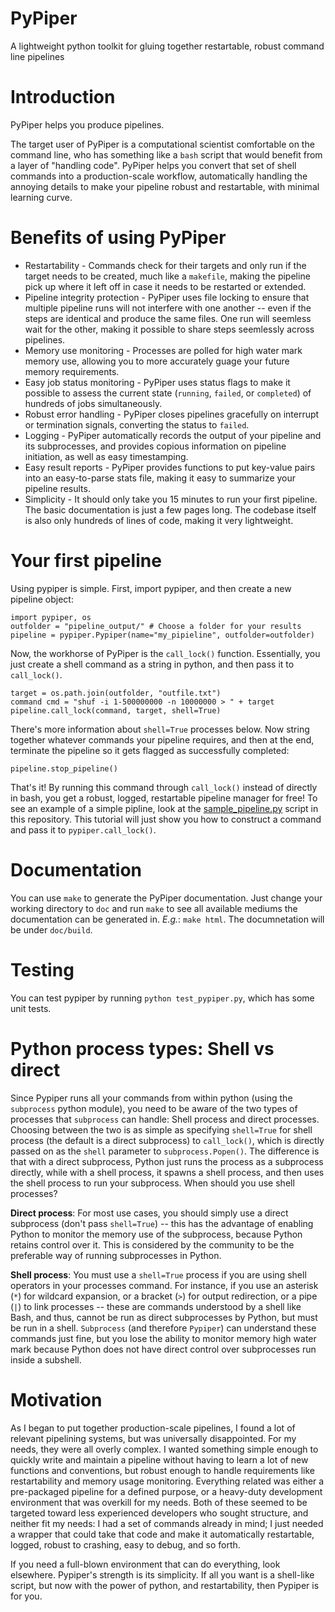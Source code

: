 # PyPiper
A lightweight python toolkit for gluing together restartable, robust command line pipelines

# Introduction

PyPiper helps you produce pipelines.

The target user of PyPiper is a computational scientist comfortable on the command line, who has something like a `bash` script that would benefit from a layer of "handling code". PyPiper helps you convert that set of shell commands into a production-scale workflow, automatically handling the annoying details to make your pipeline robust and restartable, with minimal learning curve.

# Benefits of using PyPiper

* Restartability - Commands check for their targets and only run if the target needs to be created, much like a `makefile`, making the pipeline pick up where it left off in case it needs to be restarted or extended.
* Pipeline integrity protection - PyPiper uses file locking to ensure that multiple pipeline runs will not interfere with one another -- even if the steps are identical and produce the same files. One run will seemless wait for the other, making it possible to share steps seemlessly across pipelines.
* Memory use monitoring - Processes are polled for high water mark memory use, allowing you to more accurately guage your future memory requirements.
* Easy job status monitoring - PyPiper uses status flags to make it possible to assess the current state (`running`, `failed`, or `completed`) of hundreds of jobs simultaneously.
* Robust error handling - PyPiper closes pipelines gracefully on interrupt or termination signals, converting the status to `failed`.
* Logging - PyPiper automatically records the output of your pipeline and its subprocesses, and provides copious information on pipeline initiation, as well as easy timestamping.
* Easy result reports - PyPiper provides functions to put key-value pairs into an easy-to-parse stats file, making it easy to summarize your pipeline results.
* Simplicity - It should only take you 15 minutes to run your first pipeline. The basic documentation is just a few pages long. The codebase itself is also only hundreds of lines of code, making it very lightweight.


# Your first pipeline

Using pypiper is simple. First, import pypiper, and then create a new pipeline object:

```{python}
import pypiper, os
outfolder = "pipeline_output/" # Choose a folder for your results
pipeline = pypiper.Pypiper(name="my_pipieline", outfolder=outfolder)
```

Now, the workhorse of PyPiper is the `call_lock()` function. Essentially, you just create a shell command as a string in python, and then pass it to `call_lock()`. 

```
target = os.path.join(outfolder, "outfile.txt")
command cmd = "shuf -i 1-500000000 -n 10000000 > " + target
pipeline.call_lock(command, target, shell=True)
```

There's more information about `shell=True` processes below. Now string together whatever commands your pipeline requires, and then at the end, terminate the pipeline so it gets flagged as successfully completed:

```
pipeline.stop_pipeline()
```

That's it! By running this command through `call_lock()` instead of directly in bash, you get a robust, logged, restartable pipeline manager for free! To see an example of a simple pipline, look at the [sample_pipeline.py](sample_pipeline.py) script in this repository. This tutorial will just show you how to construct a command and pass it to `pypiper.call_lock()`.


# Documentation
You can use `make` to generate the PyPiper documentation. Just change your working directory to `doc` and run `make` to see all available mediums the documentation can be generated in. *E.g.*: `make html`. The documnetation will be under `doc/build`.

# Testing

You can test pypiper by running `python test_pypiper.py`, which has some unit tests.

# Python process types: Shell vs direct

Since Pypiper runs all your commands from within python (using the `subprocess` python module), you need to be aware of the two types of processes that `subprocess` can handle: Shell process and direct processes. Choosing between the two is as simple as specifying `shell=True` for shell process (the default is a direct subprocess) to `call_lock()`, which is directly passed on as the `shell` parameter to `subprocess.Popen()`. The difference is that with a direct subprocess, Python just runs the process as a subprocess directly, while with a shell process, it spawns a shell process, and then uses the shell process to run your subprocess. When should you use shell processes?

**Direct process**: For most use cases, you should simply use a direct subprocess (don't pass `shell=True`) -- this has the advantage of enabling Python to monitor the memory use of the subprocess, because Python retains control over it. This is considered by the community to be the preferable way of running subprocesses in Python.

**Shell process**: You must use a `shell=True` process if you are using shell operators in your processes command. For instance, if you use an asterisk (`*`) for wildcard expansion, or a bracket (`>`) for output redirection, or a pipe (`|`) to link processes -- these are commands understood by a shell like Bash, and thus, cannot be run as direct subprocesses by Python, but must be run in a shell. `Subprocess` (and therefore `Pypiper`) can understand these commands just fine, but you lose the ability to monitor memory high water mark because Python does not have direct control over subprocesses run inside a subshell.

# Motivation
As I began to put together production-scale pipelines, I found a lot of relevant pipelining systems, but was universally disappointed. For my needs, they were all overly complex. I wanted something simple enough to quickly write and maintain a pipeline without having to learn a lot of new functions and conventions, but robust enough to handle requirements like restartability and memory usage monitoring. Everything related was either a pre-packaged pipeline for a defined purpose, or a heavy-duty development environment that was overkill for my needs. Both of these seemed to be targeted toward less experienced developers who sought structure, and neither fit my needs: I had a set of commands already in mind; I just needed a wrapper that could take that code and make it automatically restartable, logged, robust to crashing, easy to debug, and so forth.

If you need a full-blown environment that can do everything, look elsewhere. Pypiper's strength is its simplicity. If all you want is a shell-like script, but now with the power of python, and restartability, then Pypiper is for you.


